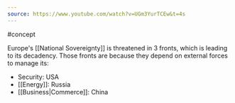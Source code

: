 ```yaml
---
source: https://www.youtube.com/watch?v=UGm3YurTCEw&t=4s
---
```


#concept

Europe's [[National Sovereignty]] is threatened in 3 fronts, which is leading to its decadency. Those fronts are because they depend on external forces to manage its:

- Security: USA
- [[Energy]]: Russia
- [[Business|Commerce]]: China

